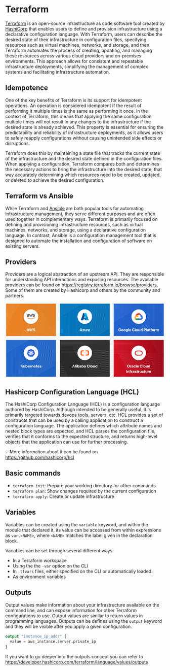 # Terraform

[Terraform](https://www.terraform.io/) is an open-source infrastructure as code software tool created by [HashiCorp](https://www.hashicorp.com/) that enables users to define and provision infrastructure using a declarative configuration language. With Terraform, users can describe the desired state of their infrastructure in configuration files, specifying resources such as virtual machines, networks, and storage, and then Terraform automates the process of creating, updating, and managing these resources across various cloud providers and on-premises environments. This approach allows for consistent and repeatable infrastructure deployments, simplifying the management of complex systems and facilitating infrastructure automation.

## Idempotence

One of the key benefits of Terraform is its support for idempotent operations. An operation is considered idempotent if the result of performing it multiple times is the same as performing it once. In the context of Terraform, this means that applying the same configuration multiple times will not result in any changes to the infrastructure if the desired state is already achieved. This property is essential for ensuring the predictability and reliability of infrastructure deployments, as it allows users to safely reapply configurations without causing unintended side effects or disruptions.

Terraform does this by maintaining a state file that tracks the current state of the infrastructure and the desired state defined in the configuration files. When applying a configuration, Terraform compares both and determines the necessary actions to bring the infrastructure into the desired state, that way accurately determining which resources need to be created, updated, or deleted to achieve the desired configuration.

## Terraform vs Ansible

While Terraform and [Ansible](https://www.ansible.com/) are both popular tools for automating infrastructure management, they serve different purposes and are often used together in complementary ways. Terraform is primarily focused on defining and provisioning infrastructure resources, such as virtual machines, networks, and storage, using a declarative configuration language. In contrast, Ansible is a configuration management tool that is designed to automate the installation and configuration of software on existing servers.

## Providers

Providers are a logical abstraction of an upstream API. They are responsible for understanding API interactions and exposing resources. The available providers can be found on https://registry.terraform.io/browse/providers. Some of them are created by Hashicorp and others by the community and partners.

![Providers](./docs/images/providers.png)

## Hashicorp Configuration Language (HCL)

The HashiCorp Configuration Language (HCL) is a configuration language authored by HashiCorp. Although intended to be generally useful, it is primarily targeted towards devops tools, servers, etc. HCL provides a set of constructs that can be used by a calling application to construct a configuration language. The application defines which attribute names and nested block types are expected, and HCL parses the configuration file, verifies that it conforms to the expected structure, and returns high-level objects that the application can use for further processing.

💡 More information about it can be found on https://github.com/hashicorp/hcl

## Basic commands

- `terraform init`: Prepare your working directory for other commands
- `terraform plan`: Show changes required by the current configuration
- `terraform apply`: Create or update infrastructure

## Variables

Variables can be created using the `variable` keyword, and within the module that declared it, its value can be accessed from within expressions as `var.<NAME>`, where `<NAME>` matches the label given in the declaration block.

Variables can be set through several different ways:

- In a Terraform workspace
- Using the the `-var` option on the CLI
- In `.tfvars` files, either specified on the CLI or automatically loaded.
- As environment variables

## Outputs

Output values make information about your infrastructure available on the command line, and can expose information for other Terraform configurations to use. Output values are similar to return values in programming languages. Outputs can be defines using the `output` keyword and they will be visible after you apply a given configuration.

```tf
output "instance_ip_addr" {
  value = aws_instance.server.private_ip
}
```

If you want to go deeper into the outputs concept you can refer to https://developer.hashicorp.com/terraform/language/values/outputs
